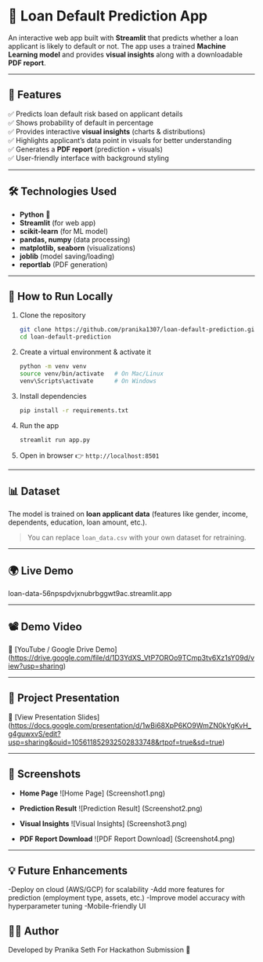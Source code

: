 # 🏦 Loan Default Prediction App  

An interactive web app built with **Streamlit** that predicts whether a loan applicant is likely to default or not. The app uses a trained **Machine Learning model** and provides **visual insights** along with a downloadable **PDF report**.  

---

## 🌟 Features  
✅ Predicts loan default risk based on applicant details  
✅ Shows probability of default in percentage  
✅ Provides interactive **visual insights** (charts & distributions)  
✅ Highlights applicant’s data point in visuals for better understanding  
✅ Generates a **PDF report** (prediction + visuals)  
✅ User-friendly interface with background styling  

---

## 🛠️ Technologies Used  
- **Python** 🐍  
- **Streamlit** (for web app)  
- **scikit-learn** (for ML model)  
- **pandas, numpy** (data processing)  
- **matplotlib, seaborn** (visualizations)  
- **joblib** (model saving/loading)  
- **reportlab** (PDF generation)  

---

## 🚀 How to Run Locally  

1. Clone the repository  
   ```bash
   git clone https://github.com/pranika1307/loan-default-prediction.git
   cd loan-default-prediction
   ```

2. Create a virtual environment & activate it  
   ```bash
   python -m venv venv
   source venv/bin/activate   # On Mac/Linux
   venv\Scripts\activate      # On Windows
   ```

3. Install dependencies  
   ```bash
   pip install -r requirements.txt
   ```

4. Run the app  
   ```bash
   streamlit run app.py
   ```

5. Open in browser 👉 `http://localhost:8501`  

---

## 📊 Dataset  
The model is trained on **loan applicant data** (features like gender, income, dependents, education, loan amount, etc.).  
> You can replace `loan_data.csv` with your own dataset for retraining.  

---

## 🌍 Live Demo  
loan-data-56npspdvjxnubrbggwt9ac.streamlit.app

---

## 📽️ Demo Video  
🎥 [YouTube / Google Drive Demo]
(https://drive.google.com/file/d/1D3YdXS_VtP7OROo9TCmp3tv6Xz1sY09d/view?usp=sharing)  

---

## 📑 Project Presentation  
📂 [View Presentation Slides]
(https://docs.google.com/presentation/d/1wBi68XpP6KO9WmZN0kYgKvH_g4guwxvS/edit?usp=sharing&ouid=105611852932502833748&rtpof=true&sd=true)  

---

## 📸 Screenshots  

- **Home Page**
  ![Home Page]
  (Screenshot1.png)

- **Prediction Result**
  ![Prediction Result]
  (Screenshot2.png)

- **Visual Insights**
  ![Visual Insights]
  (Screenshot3.png)

- **PDF Report Download**
  ![PDF Report Download]
  (Screenshot4.png)


---

## 💡 Future Enhancements

-Deploy on cloud (AWS/GCP) for scalability
-Add more features for prediction (employment type, assets, etc.)
-Improve model accuracy with hyperparameter tuning
-Mobile-friendly UI


## 👨‍💻 Author  
Developed by Pranika Seth 
For Hackathon Submission 🚀  
